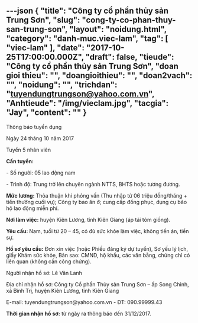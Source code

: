---json
{
    "title": "Công ty cổ phần thủy sản Trung Sơn",
    "slug": "cong-ty-co-phan-thuy-san-trung-son",
    "layout": "noidung.html",
    "category": "danh-muc.viec-lam",
    "tag": [
        "viec-lam"
    ],
    "date": "2017-10-25T17:00:00.000Z",
    "draft": false,
    "tieude": "Công ty cổ phần thủy sản Trung Sơn",
    "doan gioi thieu": "",
    "doangioithieu": "",
    "doan2vach": "",
    "noidung": "",
    "trichdan": "tuyendungtrungson@yahoo.com.vn",
    "Anhtieude": "/img/vieclam.jpg",
    "tacgia": "Jay",
    "__content__": ""
}
---
<p><span style="font-size:14px">Th&ocirc;ng b&aacute;o tuyển dụng</span></p>

<p><span style="font-size:14px">Ng&agrave;y 24 th&aacute;ng 10 năm 2017</span></p>

<p><span style="font-size:14px">Tuyển 5 nh&acirc;n vi&ecirc;n</span></p>

<p><span style="font-size:14px"><strong>Cần tuyển:</strong></span></p>

<p><span style="font-size:14px">- Số người: 05 lao động nam</span></p>

<p><span style="font-size:14px">- Tr&igrave;nh độ: Trung trở l&ecirc;n chuy&ecirc;n ng&agrave;nh NTTS, BHTS hoặc tương đương.</span></p>

<p><span style="font-size:14px"><strong>Mức lương:&nbsp;</strong>Thỏa thuận khi phỏng vấn (Thu nhập từ 06 triệu đồng/th&aacute;ng + tiền thưởng cuối vụ); C&ocirc;ng ty bao ăn ở; cung cấp đồng phục, dụng cụ bảo hộ lao động miễn ph&iacute;.</span></p>

<p><span style="font-size:14px"><strong>Nơi l&agrave;m việc:</strong>&nbsp;huyện Ki&ecirc;n Lương, tỉnh Ki&ecirc;n Giang (&aacute;p tải t&ocirc;m giống).</span></p>

<p><span style="font-size:14px"><strong>Y&ecirc;u cầu:&nbsp;</strong>Nam, tuổi từ 20 &ndash; 45, c&oacute; đủ sức khỏe l&agrave;m việc, kh&ocirc;ng tiền &aacute;n, tiền sự.</span></p>

<p><span style="font-size:14px"><strong>Hồ sơ y&ecirc;u cầu:</strong>&nbsp;Đơn xin việc (hoặc Phiếu đăng k&yacute; dự tuyển), Sơ yếu l&yacute; lịch, giấy Kh&aacute;m sức khỏe, Bản sao: CMND, hộ khẩu, c&aacute;c văn bằng, chứng chỉ c&oacute; li&ecirc;n quan (kh&ocirc;ng cần c&ocirc;ng chứng).</span></p>

<p><span style="font-size:14px">Người nhận hồ sơ: L&ecirc; Văn Lanh</span></p>

<p><span style="font-size:14px">Địa chỉ nhận hồ sơ: C&ocirc;ng ty Cổ phần Thủy sản Trung Sơn &ndash; ấp Song Chinh, x&atilde; B&igrave;nh Trị, huyện Ki&ecirc;n Lương, tỉnh Ki&ecirc;n Giang</span></p>

<p><span style="font-size:14px">E-mail: tuyendungtrungson@yahoo.com.vn - ĐT: 090.99999.43</span></p>

<p><span style="font-size:14px"><strong>Thời gian nhận hồ sơ:</strong>&nbsp;từ ng&agrave;y ra th&ocirc;ng b&aacute;o đến 31/12/2017.</span></p>
